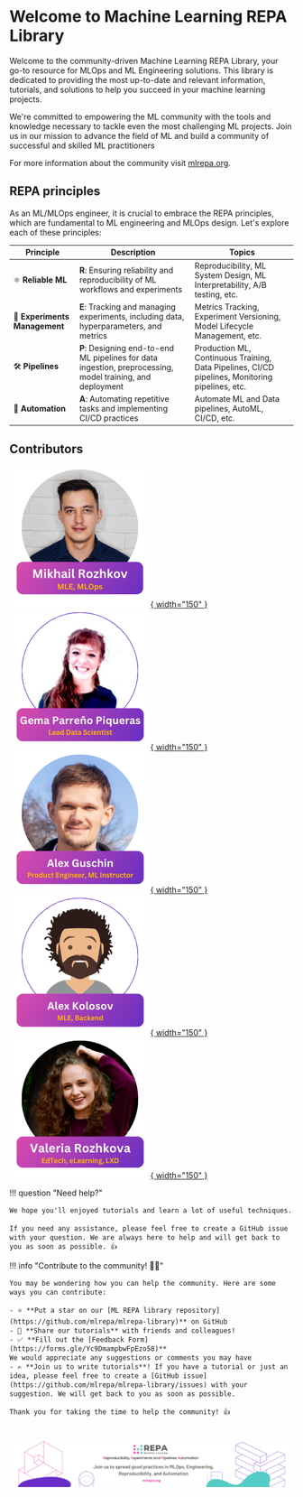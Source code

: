 <!-- ![banner](static/main-banner.png) -->
# Welcome to Machine Learning REPA Library

Welcome to the community-driven Machine Learning REPA Library, your go-to resource for MLOps and ML Engineering solutions. This library is dedicated to providing the most up-to-date and relevant information, tutorials, and solutions to help you succeed in your machine learning projects.

We're committed to empowering the ML community with the tools and knowledge necessary to tackle even the most challenging ML projects. Join us in our mission to advance the field of ML and build a community of successful and skilled ML practitioners

For more information about the community visit [mlrepa.org](https://mlrepa.org/).


## REPA principles 

As an ML/MLOps engineer, it is crucial to embrace the REPA principles, which are fundamental to ML engineering and MLOps design. Let's explore each of these principles:

| Principle | Description | Topics |
| --- | --- | --- |
| ⚛️ **Reliable ML** | **R**:  Ensuring reliability and reproducibility of ML workflows and experiments | Reproducibility, ML System Design, ML Interpretability, A/B testing, etc. |
| 🧪 **Experiments Management** | **E**: Tracking and managing experiments, including data, hyperparameters, and metrics | Metrics Tracking, Experiment Versioning, Model Lifecycle Management, etc. |
| 🛠️ **Pipelines** | **P**: Designing end-to-end ML pipelines for data ingestion, preprocessing, model training, and deployment | Production ML, Continuous Training, Data Pipelines, CI/CD pipelines, Monitoring pipelines, etc. |
| 🤖 **Automation** | **A**: Automating repetitive tasks and implementing CI/CD practices | Automate ML and Data pipelines, AutoML, CI/CD, etc. |


## Contributors 

<a 
    href="https://www.linkedin.com/in/mnrozhkov/" target="_blank"
    >![Mikhail Rozhkov](static/contributors/mikhail-rozhkov.png){ width="150" }
</a>
<a
    href="https://www.linkedin.com/in/gemaparreno/" target="_blank"
    >![Gema Parreño Piqueras](static/contributors/gema-parreno-piqueras.png){ width="150" }
</a>
<a
    href="https://www.linkedin.com/in/1aguschin/" target="_blank"
    >![Alexander Gushcin](static/contributors/alex-guschin.png){ width="150" }
</a>
<a
    href="https://github.com/ankxyz" target="_blank"
    >![Alex Kolosov](static/contributors/alex-kolosov.png){ width="150" }
</a>
<a
    href="https://www.linkedin.com/in/valeria-rozhkova-7a2710222/" target="_blank"
    >![Valeria Rozhkova](static/contributors/valeria-rozhkova.png){ width="150" }
</a>



!!! question  "Need help?"

    We hope you'll enjoyed tutorials and learn a lot of useful techniques. 
    
    If you need any assistance, please feel free to create a GitHub issue with your question. We are always here to help and will get back to you as soon as possible. 👍



!!! info "Contribute to the community! 🙏🏻"

    You may be wondering how you can help the community. Here are some ways you can contribute:

    - ⭐ **Put a star on our [ML REPA library repository](https://github.com/mlrepa/mlrepa-library)** on GitHub 
    - 📣 **Share our tutorials** with friends and colleagues! 
    - ✅ **Fill out the [Feedback Form](https://forms.gle/Yc9DmampbwFpEzo58)**
    We would appreciate any suggestions or comments you may have
    - ✍️ **Join us to write tutorials**! If you have a tutorial or just an idea, please feel free to create a [GitHub issue](https://github.com/mlrepa/mlrepa-library/issues) with your suggestion. We will get back to you as soon as possible.

    Thank you for taking the time to help the community! 👍    


# 
![banner](static/footer.png)